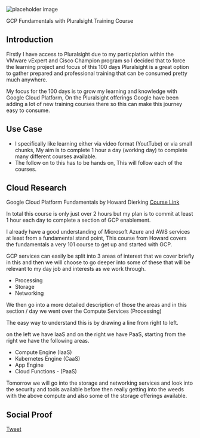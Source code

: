 <!-- This template removes the micro tutorial for a quicker post and removes images for a full template check out the 000-DAY-ARTICLE-LONG-TEMPLATE.MD-->

![placeholder image](https://resources-dot-atlasnet-eu.appspot.com/images/pages/training/gcp-header-logo.png)

GCP Fundamentals with Pluralsight Training Course

## Introduction

Firstly I have access to Pluralsight due to my particpiation within the VMware vExpert and Cisco Champion program so I decided that to force the learning project and focus of this 100 days Pluralsight is a great option to gather prepared and professional training that can be consumed pretty much anywhere. 

My focus for the 100 days is to grow my learning and knowledge with Google Cloud Platform, On the Pluralsight offerings Google have been adding a lot of new training courses there so this can make this journey easy to consume. 

## Use Case

- I specifically like learning either via video format (YoutTube) or via small chunks, My aim is to complete 1 hour a day (working day) to complete many different courses available. 
- The follow on to this has to be hands on, This will follow each of the courses.

## Cloud Research

Google Cloud Platform Fundamentals
by Howard Dierking [Course Link](https://app.pluralsight.com/library/courses/google-cloud-platform-fundamentals/table-of-contents)

In total this course is only just over 2 hours but my plan is to commit at least 1 hour each day to complete a section of GCP enablement. 

I already have a good understanding of Microsoft Azure and AWS services at least from a fundamental stand point, This course from Howard covers the fundamentals a very 101 course to get up and started with GCP. 
 
GCP services can easily be split into 3 areas of interest that we cover briefly in this and then we will choose to go deeper into some of these that will be relevant to my day job and interests as we work through. 

- Processing 
- Storage 
- Networking 

We then go into a more detailed description of those the areas and in this section / day we went over the Compute Services (Processing) 

The easy way to understand this is by drawing a line from right to left. 

on the left we have IaaS and on the right we have PaaS, starting from the right we have the following areas. 

- Compute Engine (IaaS)
- Kubernetes Engine (CaaS)
- App Engine 
- Cloud Functions - (PaaS)

Tomorrow we will go into the storage and networking services and look into the security and tools available before then really getting into the weeds with the above compute and also some of the storage offerings available. 

## Social Proof


[Tweet](https://twitter.com/MichaelCade1/status/1311036454315974656?s=20)